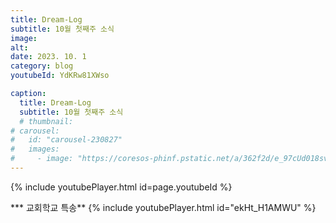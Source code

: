 ```yaml
---
title: Dream-Log
subtitle: 10월 첫째주 소식
image:
alt: 
date: 2023. 10. 1
category: blog
youtubeId: YdKRw81XWso

caption:
  title: Dream-Log
  subtitle: 10월 첫째주 소식
  # thumbnail:
# carousel:
#   id: "carousel-230827"
#   images:
#     - image: "https://coresos-phinf.pstatic.net/a/362f2d/e_97cUd018svcx734nr98ssd9_echkc.jpg?type=e1920_std&cors=band"
---
```

{% include youtubePlayer.html id=page.youtubeId %}

*** 교회학교 특송**
{% include youtubePlayer.html id="ekHt_H1AMWU" %}
